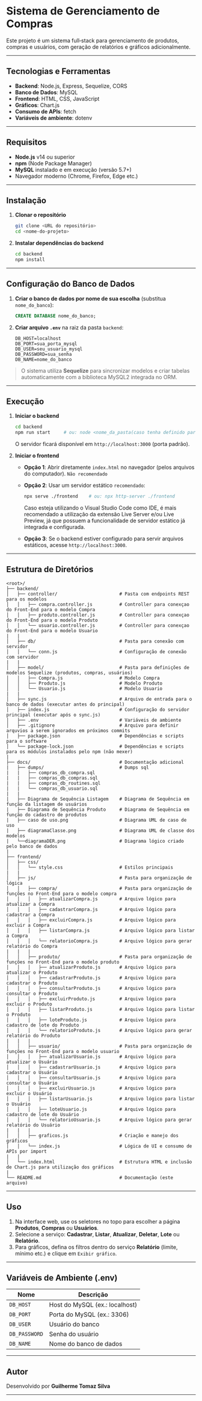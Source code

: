 # Sistema de Gerenciamento de Compras #

Este projeto é um sistema full‑stack para gerenciamento de produtos, compras e usuários, com geração de relatórios e gráficos adicionalmente.

---

## Tecnologias e Ferramentas

* **Backend**: Node.js, Express, Sequelize, CORS
* **Banco de Dados**: MySQL
* **Frontend**: HTML, CSS, JavaScript
* **Gráficos**: Chart.js
* **Consumo de APIs**: fetch
* **Variáveis de ambiente**: dotenv

---

## Requisitos

* **Node.js** v14 ou superior
* **npm** (Node Package Manager)
* **MySQL** instalado e em execução (versão 5.7+)
* Navegador moderno (Chrome, Firefox, Edge etc.)

---

## Instalação

1. **Clonar o repositório**

   ```bash
   git clone <URL do repositório>
   cd <nome-do-projeto>
   ```

2. **Instalar dependências do backend**

   ```bash
   cd backend
   npm install
   ```

---

## Configuração do Banco de Dados

1. **Criar o banco de dados por nome de sua escolha** (substitua `nome_do_banco`):

   ```sql
   CREATE DATABASE nome_do_banco;
   ```

2. **Criar arquivo `.env`** na raiz da pasta `backend`:

   ```dotenv
   DB_HOST=localhost
   DB_PORT=sua_porta_mysql
   DB_USER=seu_usuario_mysql
   DB_PASSWORD=sua_senha
   DB_NAME=nome_do_banco
   ```

> O sistema utiliza **Sequelize** para sincronizar modelos e criar tabelas automaticamente com a biblioteca MySQL2 integrada no ORM.

---

## Execução

1. **Iniciar o backend**

   ```bash
   cd backend
   npm run start     # ou: node <nome_da_pasta(caso tenha definido para organização)/nome_do_arquivo_principal.js>
   ```

   O servidor ficará disponível em `http://localhost:3000` (porta padrão).

2. **Iniciar o frontend**

   * **Opção 1**: Abrir diretamente `index.html` no navegador (pelos arquivos do computador). `Não recomendado`
   * **Opção 2**: Usar um servidor estático `recomendado`:

     ```bash
     npx serve ./frontend    # ou: npx http-server ./frontend
     ```

     Caso esteja utilizando o Visual Studio Code como IDE, é mais recomendado a utilização da extensão Live Server e/ou Live Preview, já que possuem a funcionalidade de servidor estático já integrada e configurada.
   * **Opção 3**: Se o backend estiver configurado para servir arquivos estáticos, acesse `http://localhost:3000`.

---

## Estrutura de Diretórios

```text
<root>/
├── backend/
│   ├── controller/                       # Pasta com endpoints REST para os modelos
│   │   ├── compra.controller.js          # Controller para conexçao do Front-End para o modelo Compra
│   │   ├── produto.controller.js         # Controller para conexçao do Front-End para o modelo Produto
│   │   └── usuario.controller.js         # Controller para conexçao do Front-End para o modelo Usuario
|   |
│   ├── db/                               # Pasta para conexão com servidor 
│   │   └── conn.js                       # Configuração de conexão com servidor
|   |
│   ├── model/                            # Pasta para definições de modelos Sequelize (produtos, compras, usuários)
│   │   ├── Compra.js                     # Modelo Compra
│   │   ├── Produto.js                    # Modelo Produto
│   │   └── Usuario.js                    # Modelo Usuario
|   |
│   ├── sync.js                           # Arquivo de entrada para o banco de dados (executar antes do principal)
│   ├── index.js                          # Configuração do servidor principal (executar após o sync.js)
│   ├── .env                              # Variáveis de ambiente
│   ├── .gitignore                        # Arquivo para definir arquvios a serem ignorados em próximos commits
│   ├── package.json                      # Dependências e scripts para o software
│   └── package-lock.json                 # Dependências e scripts para os módulos instalados pelo npm (não mexer)
|
├── docs/                                 # Documentação adicional             
|   ├── dumps/                            # Dumps sql
|   |   ├── compras_db_compra.sql
|   |   ├── compras_db_compras.sql
|   |   ├── compras_db_routines.sql
|   |   └── compras_db_usuario.sql
|   |
|   ├── Diagrama de Sequência Listagem    # Diagrama de Sequência em função da listagem de usuários
|   ├── Diagrama de Sequência Produto     # Diagrama de Sequência em função do cadastro de produtos
|   ├── caso de uso.png                   # Diagrama UML de caso de uso
|   ├── diagramaClasse.png                # Diagrama UML de classe dos modelos
|   └──diagramaDER.png                    # Diagrama lógico criado pelo banco de dados
|
├── frontend/
│   ├── css/
│   │   └── style.css                     # Estilos principais
|   |
│   ├── js/                               # Pasta para organização de lógica
│   │   ├── compra/                       # Pasta para organização de funções no Front-End para o modelo compra
│   │   │   ├── atualizarCompra.js        # Arquivo lógico para atualizar a Compra
│   │   │   ├── cadastrarCompra.js        # Arquivo lógico para cadastrar a Compra
│   │   │   ├── excluirCompra.js          # Arquivo lógico para excluir a Compra
│   │   │   ├── listarCompra.js           # Arquivo lógico para listar a Compra
│   │   │   └── relatorioCompra.js        # Arquivo lógico para gerar relatório do Compra   
|   |   |
│   │   ├── produto/                      # Pasta para organização de funções no Front-End para o modelo produto
│   │   │   ├── atualizarProduto.js       # Arquivo lógico para atualizar o Produto
│   │   │   ├── cadastrarProduto.js       # Arquivo lógico para cadastrar o Produto
│   │   │   ├── consultarProduto.js       # Arquivo lógico para consultar o Produto
│   │   │   ├── excluirProduto.js         # Arquivo lógico para excluir o Produto
│   │   │   ├── listarProduto.js          # Arquivo lógico para listar o Produto
│   │   │   ├── loteProduto.js            # Arquivo lógico para cadastro de lote do Produto
│   │   │   └── relatorioProduto.js       # Arquivo lógico para gerar relatório do Produto
|   |   |
│   │   ├── usuario/                      # Pasta para organização de funções no Front-End para o modelo usuario
│   │   │   ├── atualizarUsuario.js       # Arquivo lógico para atualizar o Usuário
│   │   │   ├── cadastrarUsuario.js       # Arquivo lógico para cadastrar o Usuário
│   │   │   ├── consultarUsuario.js       # Arquivo lógico para consultar o Usuário
│   │   │   ├── excluirUsuario.js         # Arquivo lógico para excluir o Usuário
│   │   │   ├── listarUsuario.js          # Arquivo lógico para listar o Usuário
│   │   │   ├── loteUsuario.js            # Arquivo lógico para cadastro de lote do Usuário
│   │   │   └── relatorioUsuario.js       # Arquivo lógico para gerar relatório do Usuário
|   |   |
│   │   ├── graficos.js                   # Criação e manejo dos gráficos
│   │   └── index.js                      # Lógica de UI e consumo de APIs por import
|   |
│   └── index.html                        # Estrutura HTML e inclusão de Chart.js para utilização dos gráficos
|
└── README.md                             # Documentação (este arquivo)
```

---

## Uso

1. Na interface web, use os seletores no topo para escolher a página **Produtos**, **Compras** ou **Usuários**.
2. Selecione a serviço: **Cadastrar**, **Listar**, **Atualizar**, **Deletar**, **Lote** ou **Relatório**.
3. Para gráficos, defina os filtros dentro do serviço **Relatório** (limite, mínimo etc.) e clique em `Exibir gráfico`.

---

## Variáveis de Ambiente (.env)

| Nome          | Descrição                      |
| ------------- | ------------------------------ |
| `DB_HOST`     | Host do MySQL (ex.: localhost) |
| `DB_PORT`     | Porta do MySQL (ex.: 3306)     |
| `DB_USER`     | Usuário do banco               |
| `DB_PASSWORD` | Senha do usuário               |
| `DB_NAME`     | Nome do banco de dados         |

---

## Autor

Desenvolvido por **Guilherme Tomaz Silva**

---
